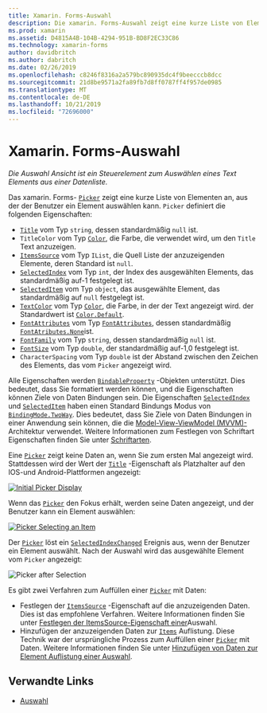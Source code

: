 ```yaml
---
title: Xamarin. Forms-Auswahl
description: Die xamarin. Forms-Auswahl zeigt eine kurze Liste von Elementen an, aus der der Benutzer ein Element auswählen kann. In diesem Artikel wird erläutert, wie Sie die Auswahl Klasse verwenden, um ein Textelement aus einer Liste von Daten auszuwählen.
ms.prod: xamarin
ms.assetid: D4815A4B-104B-4294-951B-BD8F2EC33C86
ms.technology: xamarin-forms
author: davidbritch
ms.author: dabritch
ms.date: 02/26/2019
ms.openlocfilehash: c8246f8316a2a579bc890935dc4f9beecccb8dcc
ms.sourcegitcommit: 21d8be9571a2fa89fb7d8ff0787ff4f957de0985
ms.translationtype: MT
ms.contentlocale: de-DE
ms.lasthandoff: 10/21/2019
ms.locfileid: "72696000"
---
```

# <a name="xamarinforms-picker"></a>Xamarin. Forms-Auswahl

_Die Auswahl Ansicht ist ein Steuerelement zum Auswählen eines Text Elements aus einer Datenliste._

Das xamarin. Forms- [`Picker`](xref:Xamarin.Forms.Picker) zeigt eine kurze Liste von Elementen an, aus der der Benutzer ein Element auswählen kann. `Picker` definiert die folgenden Eigenschaften:

- [`Title`](xref:Xamarin.Forms.Picker.Title) vom Typ `string`, dessen standardmäßig `null` ist.
- `TitleColor` vom Typ [`Color`](xref:Xamarin.Forms.Color), die Farbe, die verwendet wird, um den `Title` Text anzuzeigen.
- [`ItemsSource`](xref:Xamarin.Forms.Picker.ItemsSource) vom Typ `IList`, die Quell Liste der anzuzeigenden Elemente, deren Standard ist `null`.
- [`SelectedIndex`](xref:Xamarin.Forms.Picker.SelectedIndex) vom Typ `int`, der Index des ausgewählten Elements, das standardmäßig auf-1 festgelegt ist.
- [`SelectedItem`](xref:Xamarin.Forms.Picker.SelectedItem) vom Typ `object`, das ausgewählte Element, das standardmäßig auf `null` festgelegt ist.
- [`TextColor`](xref:Xamarin.Forms.Picker.TextColor) vom Typ [`Color`](xref:Xamarin.Forms.Color), die Farbe, in der der Text angezeigt wird. der Standardwert ist [`Color.Default`](xref:Xamarin.Forms.Color.Default).
- [`FontAttributes`](xref:Xamarin.Forms.Picker.FontAttributes) vom Typ [`FontAttributes`](xref:Xamarin.Forms.FontAttributes), dessen standardmäßig [`FontAtributes.None`](xref:Xamarin.Forms.FontAttributes.None)ist.
- [`FontFamily`](xref:Xamarin.Forms.Picker.FontFamily) vom Typ `string`, dessen standardmäßig `null` ist.
- [`FontSize`](xref:Xamarin.Forms.Picker.FontSize) vom Typ `double`, der standardmäßig auf-1,0 festgelegt ist.
- `CharacterSpacing` vom Typ `double` ist der Abstand zwischen den Zeichen des Elements, das vom `Picker` angezeigt wird.

Alle Eigenschaften werden [`BindableProperty`](xref:Xamarin.Forms.BindableProperty) -Objekten unterstützt. Dies bedeutet, dass Sie formatiert werden können, und die Eigenschaften können Ziele von Daten Bindungen sein. Die Eigenschaften [`SelectedIndex`](xref:Xamarin.Forms.Picker.SelectedIndex) und [`SelectedItem`](xref:Xamarin.Forms.Picker.SelectedItem) haben einen Standard Bindungs Modus von [`BindingMode.TwoWay`](xref:Xamarin.Forms.BindingMode.TwoWay). Dies bedeutet, dass Sie Ziele von Daten Bindungen in einer Anwendung sein können, die die [Model-View-ViewModel (MVVM)-](~/xamarin-forms/enterprise-application-patterns/mvvm.md) Architektur verwendet. Weitere Informationen zum Festlegen von Schriftart Eigenschaften finden Sie unter [Schriftarten](~/xamarin-forms/user-interface/text/fonts.md).

Eine [`Picker`](xref:Xamarin.Forms.Picker) zeigt keine Daten an, wenn Sie zum ersten Mal angezeigt wird. Stattdessen wird der Wert der [`Title`](xref:Xamarin.Forms.Picker.Title) -Eigenschaft als Platzhalter auf den IOS-und Android-Plattformen angezeigt:

[![](images/picker-initial.png "Initial Picker Display")](images/picker-initial-large.png#lightbox "Initial Picker Display")

Wenn das [`Picker`](xref:Xamarin.Forms.Picker) den Fokus erhält, werden seine Daten angezeigt, und der Benutzer kann ein Element auswählen:

[![](images/picker-selection.png "Picker Selecting an Item")](images/picker-selection-large.png#lightbox "Picker Selecting an Item")

Der [`Picker`](xref:Xamarin.Forms.Picker) löst ein [`SelectedIndexChanged`](xref:Xamarin.Forms.Picker.SelectedIndexChanged) Ereignis aus, wenn der Benutzer ein Element auswählt. Nach der Auswahl wird das ausgewählte Element vom `Picker` angezeigt:

![](images/picker-after-selection.png "Picker after Selection")

Es gibt zwei Verfahren zum Auffüllen einer [`Picker`](xref:Xamarin.Forms.Picker) mit Daten:

- Festlegen der [`ItemsSource`](xref:Xamarin.Forms.Picker.ItemsSource) -Eigenschaft auf die anzuzeigenden Daten. Dies ist das empfohlene Verfahren. Weitere Informationen finden Sie unter [Festlegen der ItemsSource-Eigenschaft einer](populating-itemssource.md)Auswahl.
- Hinzufügen der anzuzeigenden Daten zur [`Items`](xref:Xamarin.Forms.Picker.Items) Auflistung. Diese Technik war der ursprüngliche Prozess zum Auffüllen einer [`Picker`](xref:Xamarin.Forms.Picker) mit Daten. Weitere Informationen finden Sie unter [Hinzufügen von Daten zur Element Auflistung einer Auswahl](populating-items.md).

## <a name="related-links"></a>Verwandte Links

- [Auswahl](xref:Xamarin.Forms.Picker)
